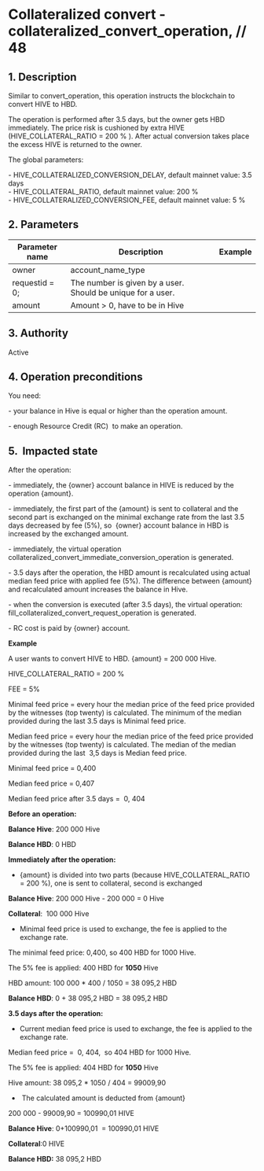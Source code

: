 # Collateralized convert - collateralized\_convert\_operation, // 48

## 1. Description

Similar to convert\_operation, this operation instructs the blockchain to convert HIVE to HBD.

The operation is performed after 3.5 days, but the owner gets HBD  immediately. The price risk is cushioned by extra HIVE (HIVE\_COLLATERAL\_RATIO = 200 % ). After actual conversion takes place the excess HIVE is returned to the owner.

The global parameters:

\- HIVE\_COLLATERALIZED\_CONVERSION\_DELAY, default mainnet value: 3.5 days   
\- HIVE\_COLLATERAL\_RATIO, default mainnet value: 200 %   
\- HIVE\_COLLATERALIZED\_CONVERSION\_FEE, default mainnet value: 5 %    


## 2. Parameters

| Parameter name | Description | Example |                                                                                                                              
| -------------- | ----------------------------------------------------------- | ------- |
| owner          | account\_name\_type                                         |         |
| requestid = 0; | The number is given by a user. Should be unique for a user. |         |
| amount         | Amount > 0, have to be in Hive                              |         |


## 3. Authority

Active


## 4. Operation preconditions

You need:

\- your balance in Hive is equal or higher than the operation amount.

\- enough Resource Credit (RC)  to make an operation.


## 5.  Impacted state

After the operation:

\- immediately, the {owner} account balance in HIVE is reduced by the operation {amount}.

\- immediately, the first part of the {amount} is sent to collateral and the second part is exchanged on the minimal exchange rate from the last 3.5 days decreased by fee (5%), so  {owner} account balance in HBD is increased by the exchanged amount.

\- immediately, the virtual operation collateralized\_convert\_immediate\_conversion\_operation is generated.

\- 3.5 days after the operation, the HBD amount is recalculated using actual  median feed price with applied fee (5%). The difference between {amount} and recalculated amount increases the balance in Hive.

\- when the conversion is executed (after 3.5 days), the virtual operation: fill\_collateralized\_convert\_request\_operation is generated. 

\- RC cost is paid by {owner} account.

**Example**

A user wants to convert HIVE to HBD. {amount} = 200 000 Hive.

HIVE\_COLLATERAL\_RATIO = 200 %

FEE = 5%

Minimal feed price = every hour the median price of the feed price provided by the witnesses (top twenty) is calculated. The minimum of the median provided during the last 3.5 days is Minimal feed price.

Median feed price = every hour the median price of the feed price provided by the witnesses (top twenty) is calculated. The median of the median provided during the last  3,5 days is Median feed price.

Minimal feed price = 0,400

Median feed price = 0,407

Median feed price after 3.5 days =  0, 404

**Before an operation:**

**Balance Hive**: 200 000 Hive

**Balance HBD**: 0 HBD

**Immediately after the operation:**

- {amount} is divided into two parts (because HIVE\_COLLATERAL\_RATIO = 200 %), one is sent to collateral, second is exchanged

**Balance Hive**: 200 000 Hive - 200 000 = 0 Hive

**Collateral**:  100 000 Hive

- Minimal feed price is used to exchange, the fee is applied to the exchange rate.

The minimal feed price: 0,400, so 400 HBD for 1000 Hive.

The 5% fee is applied: 400 HBD for **1050** Hive

HBD amount: 100 000 \* 400 / 1050 = 38 095,2 HBD

**Balance HBD**: 0 + 38 095,2 HBD = 38 095,2 HBD

**3.5 days after the operation:**

- Current median feed price is used to exchange, the fee is applied to the exchange rate.

Median feed price =  0, 404,  so 404 HBD for 1000 Hive.

The 5% fee is applied: 404 HBD for **1050** Hive

Hive amount: 38 095,2 \* 1050 / 404 = 99009,90

-  The calculated amount is deducted from {amount}

200 000 - 99009,90 = 100990,01 HIVE

**Balance Hive**: 0+100990,01  = 100990,01 HIVE

**Collateral**:0 HIVE

**Balance HBD:** 38 095,2 HBD
